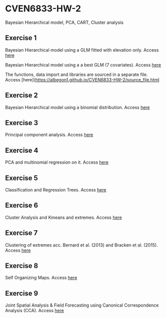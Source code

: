 # CVEN6833-HW-2
Bayesian Hierarchical model, PCA, CART, Cluster analysis

## Exercise 1
Bayesian Hierarchical model using a GLM fitted with elevation only.
Access [here](https://albegon1.github.io/CVEN6833-HW-2/HW_2e1-main_v2.html)

Bayesian Hierarchical model using a a best GLM (7 covariates).
Access [here](https://albegon1.github.io/CVEN6833-HW-2/HW_2e1-main_v1.html)

The functions, data import and libraries are sourced in a separate file. Access [here](https://albegon1.github.io/CVEN6833-HW-2/source_file.html 

## Exercise 2
Bayesian Hierarchical model using a binomial distribution. Access [here](https://albegon1.github.io/CVEN6833-HW-2/HW_2e2-main.html)

## Exercise 3
Principal component analysis. Access [here](https://albegon1.github.io/CVEN6833-HW-2/HW_2e3-main.html)

## Exercise 4
PCA and multinomial regression on it. Access [here](https://albegon1.github.io/CVEN6833-HW-2/HW_2e4-main.html)

## Exercise 5
Classification and Regression Trees. Access [here](https://albegon1.github.io/CVEN6833-HW-2/HW_2e5-main.html)

## Exercise 6 
Cluster Analysis and Kmeans and extremes. Access [here](https://albegon1.github.io/CVEN6833-HW-2/HW_2e6-main.html)

## Exercise 7
Clustering of extremes acc. Bernard et al. (2013) and Bracken et al. (2015). Access [here](https://albegon1.github.io/CVEN6833-HW-2/HW_2e7-main.html)

## Exercise 8
Self Organizing Maps. Access [here](https://albegon1.github.io/CVEN6833-HW-2/HW_2e8-main.html)

## Exercise 9
Joint Spatial Analysis & Field Forecasting using Canonical Correspondence Analysis (CCA). Access [here](https://albegon1.github.io/CVEN6833-HW-2/HW_2e9-main.html)


